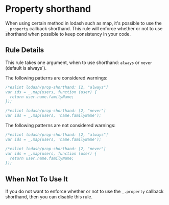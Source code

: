 # Property shorthand

When using certain method in lodash such as map, it's possible to use the `_.property` callback shorthand. 
This rule will enforce whether or not to use shorthand when possible to keep consistency in your code.

## Rule Details

This rule takes one argument, when to use shorthand: `always` or `never` (default is always`).

The following patterns are considered warnings:

```js
/*eslint lodash/prop-shorthand: [2, "always"]
var ids = _.map(users, function (user) {
  return user.name.familyName;
});
```

```js
/*eslint lodash/prop-shorthand: [2, "never"]
var ids = _.map(users, 'name.familyName');
```

The following patterns are not considered warnings:

```js
/*eslint lodash/prop-shorthand: [2, "always"]
var ids = _.map(users, 'name.familyName');
```

```js
/*eslint lodash/prop-shorthand: [2, "never"]
var ids = _.map(users, function (user) {
  return user.name.familyName;
});
```

## When Not To Use It

If you do not want to enforce whether or not to use the `_.property` callback shorthand, then you can disable this rule.
